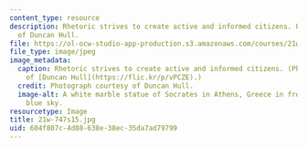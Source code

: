 ```yaml
---
content_type: resource
description: Rhetoric strives to create active and informed citizens. Photograph courtesy
  of Duncan Hull.
file: https://ol-ocw-studio-app-production.s3.amazonaws.com/courses/21w-747-rhetoric-spring-2015/604f807c4d88638e38ec35da7ad79799_21w-747s15.jpg
file_type: image/jpeg
image_metadata:
  caption: Rhetoric strives to create active and informed citizens. (Photograph courtesy
    of [Duncan Hull](https://flic.kr/p/vPCZE).)
  credit: Photograph courtesy of Duncan Hull.
  image-alt: A white marble statue of Socrates in Athens, Greece in front of a clear
    blue sky.
resourcetype: Image
title: 21w-747s15.jpg
uid: 604f807c-4d88-638e-38ec-35da7ad79799
---
```

